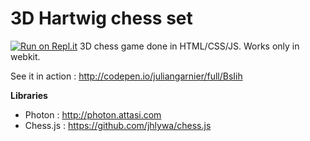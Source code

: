 3D Hartwig chess set 
====================
[![Run on Repl.it](https://repl.it/badge/github/juliangarnier/3D-Hartwig-chess-set)](https://repl.it/github/juliangarnier/3D-Hartwig-chess-set)
3D chess game done in HTML/CSS/JS.
Works only in webkit.

See it in action : http://codepen.io/juliangarnier/full/BsIih

**Libraries**

* Photon : http://photon.attasi.com
* Chess.js : https://github.com/jhlywa/chess.js
